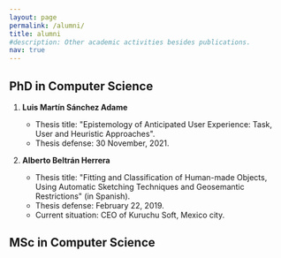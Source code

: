 ```yaml
---
layout: page
permalink: /alumni/
title: alumni
#description: Other academic activities besides publications.
nav: true
---
```


## PhD in Computer Science

1. **Luis Martín Sánchez Adame**
   - Thesis title: "Epistemology of Anticipated User Experience: Task, User and Heuristic Approaches".
   - Thesis defense: 30 November, 2021.

2. **Alberto Beltrán Herrera**
   - Thesis title: "Fitting and Classification of Human-made Objects, Using Automatic Sketching Techniques and Geosemantic Restrictions" (in Spanish).
   - Thesis defense: February 22, 2019.
   - Current situation: CEO of Kuruchu Soft, Mexico city.

## MSc in Computer Science